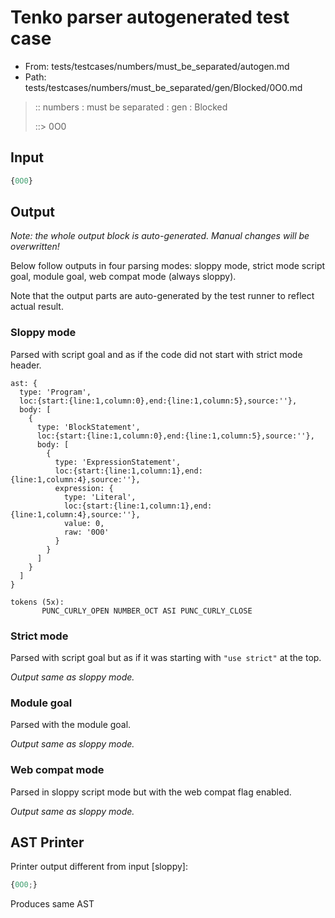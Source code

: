 # Tenko parser autogenerated test case

- From: tests/testcases/numbers/must_be_separated/autogen.md
- Path: tests/testcases/numbers/must_be_separated/gen/Blocked/0O0.md

> :: numbers : must be separated : gen : Blocked
>
> ::> 0O0

## Input


`````js
{0O0}
`````

## Output

_Note: the whole output block is auto-generated. Manual changes will be overwritten!_

Below follow outputs in four parsing modes: sloppy mode, strict mode script goal, module goal, web compat mode (always sloppy).

Note that the output parts are auto-generated by the test runner to reflect actual result.

### Sloppy mode

Parsed with script goal and as if the code did not start with strict mode header.

`````
ast: {
  type: 'Program',
  loc:{start:{line:1,column:0},end:{line:1,column:5},source:''},
  body: [
    {
      type: 'BlockStatement',
      loc:{start:{line:1,column:0},end:{line:1,column:5},source:''},
      body: [
        {
          type: 'ExpressionStatement',
          loc:{start:{line:1,column:1},end:{line:1,column:4},source:''},
          expression: {
            type: 'Literal',
            loc:{start:{line:1,column:1},end:{line:1,column:4},source:''},
            value: 0,
            raw: '0O0'
          }
        }
      ]
    }
  ]
}

tokens (5x):
       PUNC_CURLY_OPEN NUMBER_OCT ASI PUNC_CURLY_CLOSE
`````

### Strict mode

Parsed with script goal but as if it was starting with `"use strict"` at the top.

_Output same as sloppy mode._

### Module goal

Parsed with the module goal.

_Output same as sloppy mode._

### Web compat mode

Parsed in sloppy script mode but with the web compat flag enabled.

_Output same as sloppy mode._

## AST Printer

Printer output different from input [sloppy]:

````js
{0O0;}
````

Produces same AST

